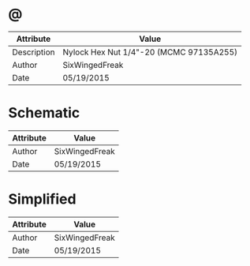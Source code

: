# @
| Attribute | Value |
| ---  | ---     |
| Description | Nylock Hex Nut 1/4&quot;-20 (MCMC 97135A255) |
| Author | SixWingedFreak |
| Date | 05/19/2015 |
# Schematic
| Attribute | Value |
| ---  | ---     |
| Author | SixWingedFreak |
| Date | 05/19/2015 |
# Simplified
| Attribute | Value |
| ---  | ---     |
| Author | SixWingedFreak |
| Date | 05/19/2015 |
